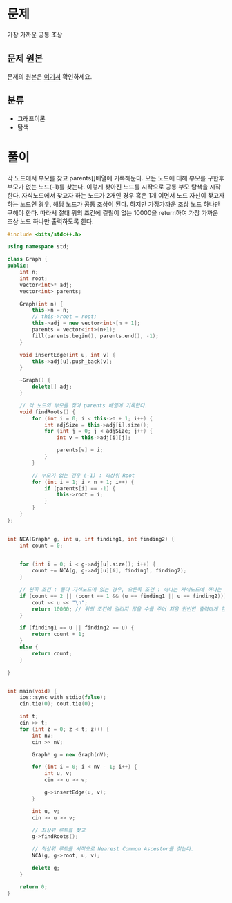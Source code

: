 # 문제
가장 가까운 공통 조상
## 문제 원본
문제의 원본은 [여기서](https://www.acmicpc.net/problem/3584) 확인하세요.

## 분류
* 그래프이론
* 탐색

# 풀이

각 노드에서 부모를 찾고 parents[]배열에 기록해둔다. 모든 노드에 대해 부모를 구한후 부모가 없는 노드(-1)를 찾는다. 이렇게 찾아진 노드를 시작으로 공통 부모 탐색을 시작한다. 자식노드에서 찾고자 하는 노드가 2개인 경우 혹은 1개 이면서 노드 자신이 찾고자 하는 노드인 경우, 해당 노드가 공통 조상이 된다. 하지만 가장가까운 조상 노드 하나만 구해야 한다. 따라서 절대 위의 조건에 걸릴이 없는 10000을 return하여 가장 가까운 조상 노드 하나만 출력하도록 한다.

``` c++
#include <bits/stdc++.h>

using namespace std;

class Graph {
public:
    int n;
    int root;
    vector<int>* adj;
    vector<int> parents;

    Graph(int n) {
        this->n = n;
        // this->root = root;
        this->adj = new vector<int>[n + 1];
        parents = vector<int>(n+1);
        fill(parents.begin(), parents.end(), -1);
    }

    void insertEdge(int u, int v) {
        this->adj[u].push_back(v);
    }

    ~Graph() {
        delete[] adj;
    }

    // 각 노드의 부모를 찾아 parents 배열에 기록한다.
    void findRoots() {
        for (int i = 0; i < this->n + 1; i++) {
            int adjSize = this->adj[i].size();
            for (int j = 0; j < adjSize; j++) {
                int v = this->adj[i][j];

                parents[v] = i;
            }
        }

        // 부모가 없는 경우 (-1) : 최상위 Root
        for (int i = 1; i < n + 1; i++) {
            if (parents[i] == -1) {
                this->root = i;
            }
        }
    }
};


int NCA(Graph* g, int u, int finding1, int finding2) {
    int count = 0;

    
    for (int i = 0; i < g->adj[u].size(); i++) {
        count += NCA(g, g->adj[u][i], finding1, finding2);
    }

    // 왼쪽 조건 : 둘다 자식노드에 있는 경우, 오른쪽 조건 : 하나는 자식노드에 하나는 자신의 노드인경우
    if (count == 2 || (count == 1 && (u == finding1 || u == finding2))) {
        cout << u << "\n";
        return 10000; // 위의 조건에 걸리지 않을 수를 주어 처음 한번만 출력하게 한다.
    }

    if (finding1 == u || finding2 == u) {
        return count + 1;
    }
    else {
        return count;
    }

}


int main(void) {
    ios::sync_with_stdio(false);
    cin.tie(0); cout.tie(0);

    int t;
    cin >> t;
    for (int z = 0; z < t; z++) {
        int nV;
        cin >> nV;

        Graph* g = new Graph(nV);

        for (int i = 0; i < nV - 1; i++) {
            int u, v;
            cin >> u >> v;

            g->insertEdge(u, v);
        }

        int u, v;
        cin >> u >> v;

        // 최상위 루트를 찾고
        g->findRoots();

        // 최상위 루트를 시작으로 Nearest Common Ascestor를 찾는다.
        NCA(g, g->root, u, v);

        delete g;
    }

    return 0;
}
```
